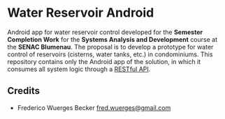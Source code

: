 Water Reservoir Android
================================================================================

Android app for water reservoir control developed for the **Semester Completion Work** for the **Systems Analysis and Development** course at the **SENAC Blumenau**.
The proposal is to develop a prototype for water control of reservoirs (cisterns, water tanks, etc.) in condominiums.
This repository contains only the Android app of the solution, in which it consumes all system logic through a [RESTful API](https://github.com/fredw/senac-tcs-api).


Credits
------------------------------------------------------------
* Frederico Wuerges Becker <fred.wuerges@gmail.com>